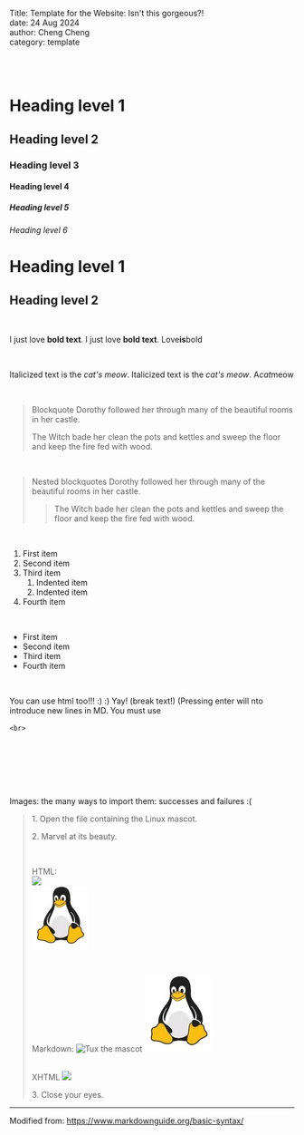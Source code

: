Title: Template for the Website: Isn't this gorgeous?!  
date: 24 Aug 2024  
author: Cheng Cheng  
category: template  

<br>
<br>

# Heading level 1	
## Heading level 2	
### Heading level 3	
#### Heading level 4	
##### Heading level 5	
###### Heading level 6

Heading level 1
===============
Heading level 2
---------------

<br>

I just love **bold text**.
I just love __bold text__.
Love**is**bold

<br>

Italicized text is the *cat's meow*.
Italicized text is the _cat's meow_.
A*cat*meow

<br>

> Blockquote
> Dorothy followed her through many of the beautiful rooms in her castle.
>
> The Witch bade her clean the pots and kettles and sweep the floor and keep the fire fed with wood.

<br>

> Nested blockquotes
> Dorothy followed her through many of the beautiful rooms in her castle.
>
>> The Witch bade her clean the pots and kettles and sweep the floor and keep the fire fed with wood.

<br>

1. First item
2. Second item
3. Third item
    1. Indented item
    2. Indented item
4. Fourth item

<br>

- First item
- Second item
- Third item
- Fourth item

<br>

You can use html too!!! :) :) Yay! (break text!) (Pressing enter will nto introduce new lines in MD. You must use
````
<br>
````
<br>
<br>
<br>
<br>
<br>

Images: the many ways to import them: successes and failures :(  
>
>
> <p> 1. Open the file containing the Linux mascot. </p>
>
> <p> 2. Marvel at its beauty. </p>
>
> <br>
>
> HTML:  
> <img src="https://odysseyprogramme.github.io/images/tux.jpg" width="100" >
> <br>
> <img src="/content/images/tux.jpg" width="100"  alt="tux fails to show up">
> 
> <br>
> 
> Markdown:
> ![Tux the mascot](https://odysseyprogramme.github.io/images/tux.jpg)
> ![tux fails to show up](/content/images/tux.jpg)
>
> <br>
> XHTML
> <img src="{static}/images/tux.jpg" width="100" />
>
> <p> 3. Close your eyes. </p>


_____________________________________________
Modified from: https://www.markdownguide.org/basic-syntax/
